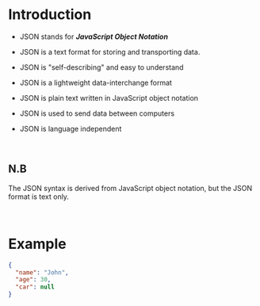 # Introduction

- JSON stands for **_JavaScript Object Notation_**

- JSON is a text format for storing and transporting data.

- JSON is "self-describing" and easy to understand

- JSON is a lightweight data-interchange format

- JSON is plain text written in JavaScript object notation

- JSON is used to send data between computers

- JSON is language independent

&nbsp;

## N.B

The JSON syntax is derived from JavaScript object notation, but the JSON format is text only.

&nbsp;

# Example

```json
{
  "name": "John",
  "age": 30,
  "car": null
}
```

&nbsp;
&nbsp;
&nbsp;
&nbsp;
&nbsp;
&nbsp;
